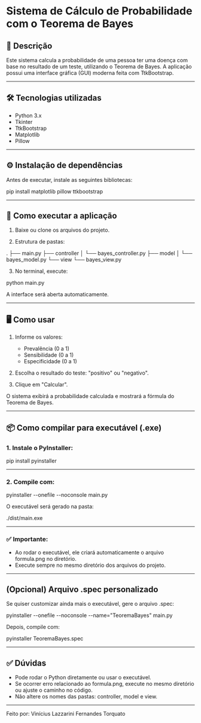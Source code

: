 # Sistema de Cálculo de Probabilidade com o Teorema de Bayes

## 🎯 Descrição

Este sistema calcula a probabilidade de uma pessoa ter uma doença com base no resultado de um teste, utilizando o Teorema de Bayes. A aplicação possui uma interface gráfica (GUI) moderna feita com TtkBootstrap.

---

## 🛠️ Tecnologias utilizadas

- Python 3.x
- Tkinter
- TtkBootstrap
- Matplotlib
- Pillow

---

## ⚙️ Instalação de dependências

Antes de executar, instale as seguintes bibliotecas:

pip install matplotlib pillow ttkbootstrap

---

## 🚀 Como executar a aplicação

1. Baixe ou clone os arquivos do projeto.

2. Estrutura de pastas:

.
├── main.py
├── controller
│   └── bayes_controller.py
├── model
│   └── bayes_model.py
└── view
    └── bayes_view.py

3. No terminal, execute:

python main.py

A interface será aberta automaticamente.

---

## 🖥️ Como usar

1. Informe os valores:
   - Prevalência (0 a 1)
   - Sensibilidade (0 a 1)
   - Especificidade (0 a 1)

2. Escolha o resultado do teste: "positivo" ou "negativo".

3. Clique em "Calcular".

O sistema exibirá a probabilidade calculada e mostrará a fórmula do Teorema de Bayes.

---

## 📦 Como compilar para executável (.exe)

### 1. Instale o PyInstaller:

pip install pyinstaller

---

### 2. Compile com:

pyinstaller --onefile --noconsole main.py

O executável será gerado na pasta:

./dist/main.exe

---

### ✅ Importante:

- Ao rodar o executável, ele criará automaticamente o arquivo formula.png no diretório.
- Execute sempre no mesmo diretório dos arquivos do projeto.

---

## (Opcional) Arquivo .spec personalizado

Se quiser customizar ainda mais o executável, gere o arquivo .spec:

pyinstaller --onefile --noconsole --name="TeoremaBayes" main.py

Depois, compile com:

pyinstaller TeoremaBayes.spec

---

## ✅ Dúvidas

- Pode rodar o Python diretamente ou usar o executável.
- Se ocorrer erro relacionado ao formula.png, execute no mesmo diretório ou ajuste o caminho no código.
- Não altere os nomes das pastas: controller, model e view.

---

Feito por: Vinícius Lazzarini Fernandes Torquato
